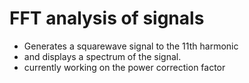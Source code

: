 # FFT analysis of signals
* Generates a squarewave signal to the 11th harmonic
* and displays a spectrum of the signal.  
* currently working on the power correction factor
